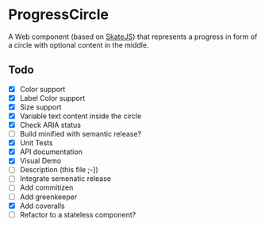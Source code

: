 # ProgressCircle

A Web component (based on [SkateJS](http://skate.js.org/)) that represents a progress in form of a circle with optional content in the middle.

## Todo

- [x] Color support
- [x] Label Color support
- [x] Size support
- [x] Variable text content inside the circle
- [x] Check ARIA status
- [ ] Build minified with semantic release?
- [x] Unit Tests
- [x] API documentation
- [x] Visual Demo
- [ ] Description (this file ;-])
- [ ] Integrate semenatic release
- [ ] Add commitizen
- [ ] Add greenkeeper
- [x] Add coveralls
- [ ] Refactor to a stateless component?
